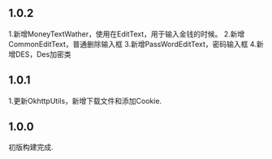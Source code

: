 ## 1.0.2
1.新增MoneyTextWather，使用在EditText，用于输入金钱的时候。
2.新增CommonEditText，普通删除输入框
3.新增PassWordEditText，密码输入框
4.新增DES，Des加密类
## 1.0.1
1.更新OkhttpUtils，新增下载文件和添加Cookie.
## 1.0.0
初版构建完成.